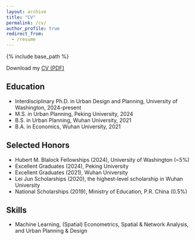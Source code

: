 ```yaml
---
layout: archive
title: "CV"
permalink: /cv/
author_profile: true
redirect_from:
  - /resume
---
```


{% include base_path %}

<i class="fa fa-download"></i> Download my [CV (PDF)](/files/Changlong_Ling_CV.pdf)

Education
-----
* Interdisciplinary Ph.D. in Urban Design and Planning, University of Washington, 2024-present
* M.S. in Urban Planning, Peking University, 2024
* B.S. in Urban Planning, Wuhan University, 2021
* B.A. in Economics, Wuhan University, 2021

Selected Honors
-----
* Hubert M. Blalock Fellowships (2024), University of Washington (~5%)
* Excellent Graduates (2024), Peking University
* Excellent Graduates (2021), Wuhan University
* Lei Jun Scholarships (2020), the highest-level scholarship in Wuhan University
* National Scholarships (2019), Ministry of Education, P.R. China (0.5%)

Skills
-----
* Machine Learning, (Spatial) Econometrics, Spatial & Network Analysis, and Urban Planning & Design


